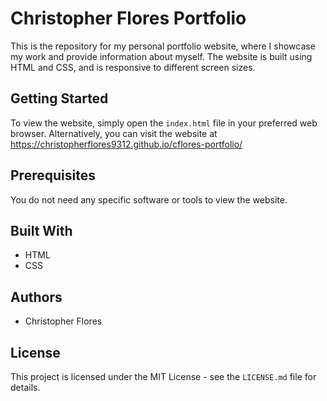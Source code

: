 # Christopher Flores Portfolio

This is the repository for my personal portfolio website, where I showcase my work and provide information about myself. The website is built using HTML and CSS, and is responsive to different screen sizes.

## Getting Started

To view the website, simply open the `index.html` file in your preferred web browser. Alternatively, you can visit the website at https://christopherflores9312.github.io/cflores-portfolio/

## Prerequisites

You do not need any specific software or tools to view the website.

## Built With

- HTML
- CSS

## Authors

- Christopher Flores

## License

This project is licensed under the MIT License - see the `LICENSE.md` file for details.
